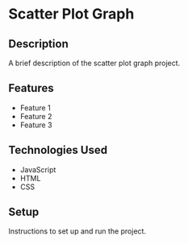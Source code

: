 # Scatter Plot Graph

## Description

A brief description of the scatter plot graph project.

## Features

- Feature 1
- Feature 2
- Feature 3

## Technologies Used

- JavaScript
- HTML
- CSS

## Setup

Instructions to set up and run the project.

